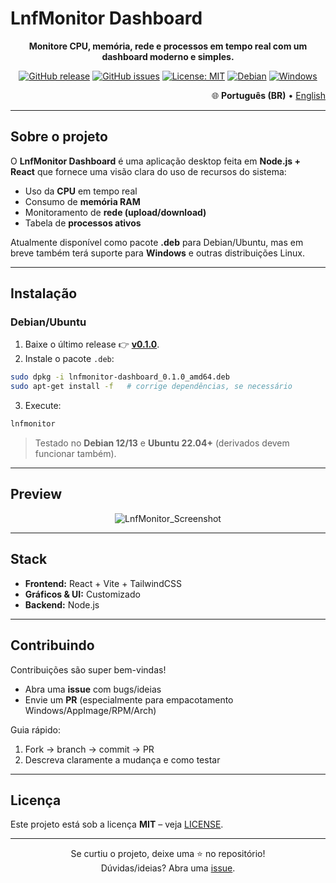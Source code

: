 # LnfMonitor Dashboard

<div align="center">

**Monitore CPU, memória, rede e processos em tempo real com um dashboard moderno e simples.**

[![GitHub release](https://img.shields.io/github/v/release/AllonsoHenzo/Lnfmonitor_dashboard?include_prereleases&color=blue&label=release)](https://github.com/AllonsoHenzo/Lnfmonitor_dashboard/releases/tag/v0.1.0)
[![GitHub issues](https://img.shields.io/github/issues/AllonsoHenzo/Lnfmonitor_dashboard)](https://github.com/AllonsoHenzo/Lnfmonitor_dashboard/issues)
[![License: MIT](https://img.shields.io/badge/License-MIT-yellow.svg)](./LICENSE)
[![Debian](https://img.shields.io/badge/Debian-Ubuntu-red?logo=debian)]()
[![Windows](https://img.shields.io/badge/Windows-Coming%20Soon-blue?logo=windows)]()

<p align="right">🌐 <strong>Português (BR)</strong> • <a href="./README_en.md">English</a></p>
</div>

---

## Sobre o projeto

O **LnfMonitor Dashboard** é uma aplicação desktop feita em **Node.js + React** que fornece uma visão clara do uso de recursos do sistema:

-  Uso da **CPU** em tempo real  
-  Consumo de **memória RAM**  
-  Monitoramento de **rede (upload/download)**  
-  Tabela de **processos ativos**  

Atualmente disponível como pacote **.deb** para Debian/Ubuntu, mas em breve também terá suporte para **Windows** e outras distribuições Linux.

---

## Instalação

### Debian/Ubuntu
1. Baixe o último release 👉 [**v0.1.0**](https://github.com/AllonsoHenzo/Lnfmonitor_dashboard/releases/tag/v0.1.0).
2. Instale o pacote `.deb`:

```bash
sudo dpkg -i lnfmonitor-dashboard_0.1.0_amd64.deb
sudo apt-get install -f   # corrige dependências, se necessário
```

3. Execute:

```bash
lnfmonitor
```

> Testado no **Debian 12/13** e **Ubuntu 22.04+** (derivados devem funcionar também).

---

## Preview

<div align="center">
  
![LnfMonitor_Screenshot](https://github.com/user-attachments/assets/4d9d7ff6-b5ca-474c-83c5-a2b2a86fc557)

</div>

---

## Stack

- **Frontend:** React + Vite + TailwindCSS  
- **Gráficos & UI:** Customizado 
- **Backend:** Node.js

---

## Contribuindo

Contribuições são super bem-vindas!  
- Abra uma **issue** com bugs/ideias  
- Envie um **PR** (especialmente para empacotamento Windows/AppImage/RPM/Arch)  

Guia rápido:
1. Fork → branch → commit → PR
2. Descreva claramente a mudança e como testar

---

## Licença

Este projeto está sob a licença **MIT** – veja [LICENSE](./LICENSE).

---

<div align="center">



Se curtiu o projeto, deixe uma ⭐ no repositório!  
Dúvidas/ideias? Abra uma [issue](https://github.com/AllonsoHenzo/Lnfmonitor_dashboard/issues).

</div>
